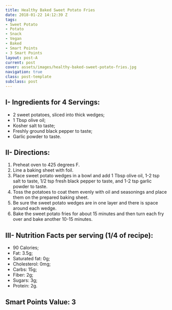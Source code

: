 ```yaml
---
title: Healthy Baked Sweet Potato Fries
date: 2018-01-22 14:12:39 Z
tags:
- Sweet Potato
- Potato
- Snack
- Vegan
- Baked
- Smart Points
- 3 Smart Points
layout: post-A
current: post
cover: assets/images/healthy-baked-sweet-potato-fries.jpg
navigation: true
class: post-template
subclass: post
---
```


## I- Ingredients for 4 Servings:

* 2 sweet potatoes, sliced into thick wedges;
* 1 Tbsp olive oil;
* Kosher salt to taste;
* Freshly ground black pepper to taste;
* Garlic powder to taste.

## II- Directions:

1. Preheat oven to 425 degrees F.
1. Line a baking sheet with foil.
1. Place sweet potato wedges in a bowl and add 1 Tbsp olive oil, 1-2 tsp salt to taste, 1/2 tsp fresh black pepper to taste, and 1-2 tsp garlic powder to taste.
1. Toss the potatoes to coat them evenly with oil and seasonings and place them on the prepared baking sheet.
1. Be sure the sweet potato wedges are in one layer and there is space around each wedge.
1. Bake the sweet potato fries for about 15 minutes and then turn each fry over and bake another 10-15 minutes.

## III- Nutrition Facts per serving (1/4 of recipe):

* 90 Calories;
* Fat: 3.5g;
* Saturated fat: 0g;
* Cholesterol: 0mg;
* Carbs: 15g;
* Fiber: 2g;
* Sugars: 3g;
* Protein: 2g.

## Smart Points Value: 3
